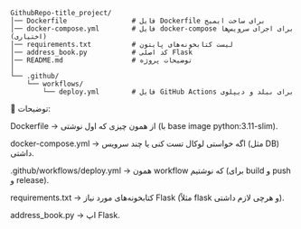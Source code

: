 ```
GithubRepo-title_project/
│── Dockerfile                # فایل Dockerfile برای ساخت ایمیج
│── docker-compose.yml        # فایل docker-compose برای اجرای سرویس‌ها (اختیاری)
│── requirements.txt          # لیست کتابخونه‌های پایتون
│── address_book.py           # کد اصلی Flask
│── README.md                 # توضیحات پروژه
│
└── .github/
    └── workflows/
        └── deploy.yml        # فایل GitHub Actions برای بیلد و دیپلوی
```
🔑 توضیحات:

Dockerfile → از همون چیزی که اول نوشتی (با base image python:3.11-slim).

docker-compose.yml → اگه خواستی لوکال تست کنی یا چند سرویس (مثل DB) داشتی.

.github/workflows/deploy.yml → همون workflow که نوشتیم (برای build و push و release).

requirements.txt → کتابخونه‌های مورد نیاز Flask (مثلاً flask و هرچی لازم داشتی).

address_book.py → اپ Flask.


